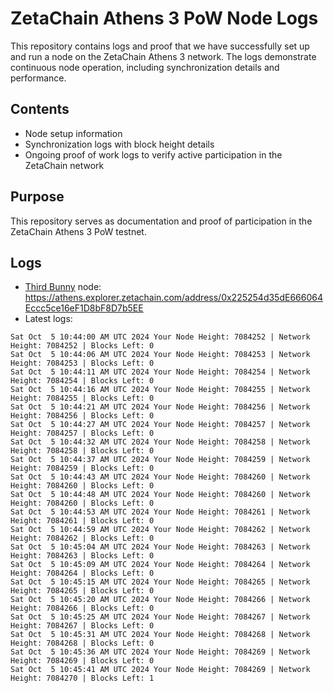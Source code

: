# ZetaChain Athens 3 PoW Node Logs
This repository contains logs and proof that we have successfully set up and run a node on the ZetaChain Athens 3 network. The logs demonstrate continuous node operation, including synchronization details and performance.

## Contents
- Node setup information
- Synchronization logs with block height details
- Ongoing proof of work logs to verify active participation in the ZetaChain network

## Purpose
This repository serves as documentation and proof of participation in the ZetaChain Athens 3 PoW testnet.

## Logs

- [Third Bunny](https://thirdbunny.xyz/) node: https://athens.explorer.zetachain.com/address/0x225254d35dE666064Eccc5ce16eF1D8bF8D7b5EE
- Latest logs:
```
Sat Oct  5 10:44:00 AM UTC 2024 Your Node Height: 7084252 | Network Height: 7084252 | Blocks Left: 0
Sat Oct  5 10:44:06 AM UTC 2024 Your Node Height: 7084253 | Network Height: 7084253 | Blocks Left: 0
Sat Oct  5 10:44:11 AM UTC 2024 Your Node Height: 7084254 | Network Height: 7084254 | Blocks Left: 0
Sat Oct  5 10:44:16 AM UTC 2024 Your Node Height: 7084255 | Network Height: 7084255 | Blocks Left: 0
Sat Oct  5 10:44:21 AM UTC 2024 Your Node Height: 7084256 | Network Height: 7084256 | Blocks Left: 0
Sat Oct  5 10:44:27 AM UTC 2024 Your Node Height: 7084257 | Network Height: 7084257 | Blocks Left: 0
Sat Oct  5 10:44:32 AM UTC 2024 Your Node Height: 7084258 | Network Height: 7084258 | Blocks Left: 0
Sat Oct  5 10:44:37 AM UTC 2024 Your Node Height: 7084259 | Network Height: 7084259 | Blocks Left: 0
Sat Oct  5 10:44:43 AM UTC 2024 Your Node Height: 7084260 | Network Height: 7084260 | Blocks Left: 0
Sat Oct  5 10:44:48 AM UTC 2024 Your Node Height: 7084260 | Network Height: 7084260 | Blocks Left: 0
Sat Oct  5 10:44:53 AM UTC 2024 Your Node Height: 7084261 | Network Height: 7084261 | Blocks Left: 0
Sat Oct  5 10:44:59 AM UTC 2024 Your Node Height: 7084262 | Network Height: 7084262 | Blocks Left: 0
Sat Oct  5 10:45:04 AM UTC 2024 Your Node Height: 7084263 | Network Height: 7084263 | Blocks Left: 0
Sat Oct  5 10:45:09 AM UTC 2024 Your Node Height: 7084264 | Network Height: 7084264 | Blocks Left: 0
Sat Oct  5 10:45:15 AM UTC 2024 Your Node Height: 7084265 | Network Height: 7084265 | Blocks Left: 0
Sat Oct  5 10:45:20 AM UTC 2024 Your Node Height: 7084266 | Network Height: 7084266 | Blocks Left: 0
Sat Oct  5 10:45:25 AM UTC 2024 Your Node Height: 7084267 | Network Height: 7084267 | Blocks Left: 0
Sat Oct  5 10:45:31 AM UTC 2024 Your Node Height: 7084268 | Network Height: 7084268 | Blocks Left: 0
Sat Oct  5 10:45:36 AM UTC 2024 Your Node Height: 7084269 | Network Height: 7084269 | Blocks Left: 0
Sat Oct  5 10:45:41 AM UTC 2024 Your Node Height: 7084269 | Network Height: 7084270 | Blocks Left: 1
```
